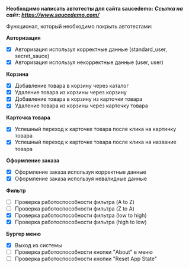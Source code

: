 **Необходимо написать автотесты для сайта saucedemo:**
***Ссылка на сайт: https://www.saucedemo.com/***

Функционал, который необходимо покрыть автотестами:

**Авторизация**

- [x] Авторизация используя корректные данные (standard_user, secret_sauce)
- [x] Авторизация используя некорректные данные (user, user)

**Корзина**

- [x] Добавление товара в корзину через каталог
- [x] Удаление товара из корзины через корзину
- [x] Добавление товара в корзину из карточки товара
- [x] Удаление товара из корзины через карточку товара

**Карточка товара**

- [x] Успешный переход к карточке товара после клика на картинку товара
- [x] Успешный переход к карточке товара после клика на название товара 

**Оформление заказа**

- [x] Оформление заказа используя корректные данные
- [x] Оформление заказа используя невалидные данные

**Фильтр**

- [ ] Проверка работоспособности фильтра (A to Z)
- [ ] Проверка работоспособности фильтра (Z to A)
- [x] Проверка работоспособности фильтра (low to high)
- [x] Проверка работоспособности фильтра (high to low)

**Бургер меню**

- [x] Выход из системы
- [ ] Проверка работоспособности кнопки "About" в меню
- [ ] Проверка работоспособности кнопки "Reset App State"